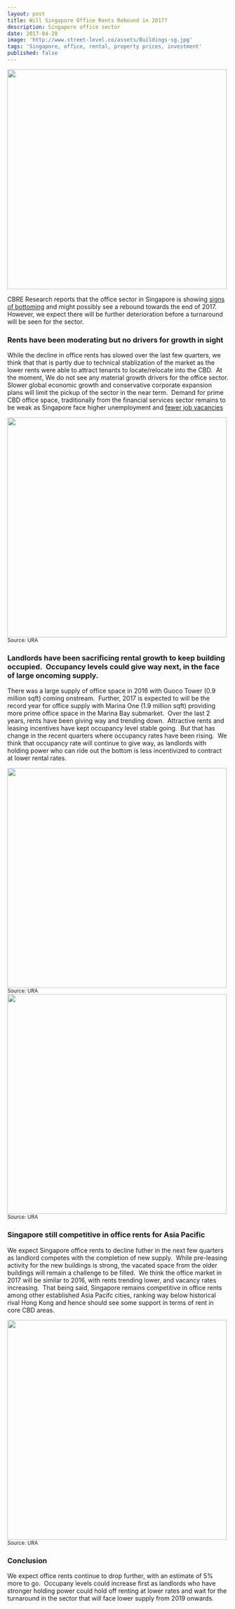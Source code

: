 ```yaml
---
layout: post
title: Will Singapore Office Rents Rebound in 2017?
description: Singapore office sector
date: 2017-04-28
image: 'http://www.street-level.co/assets/Buildings-sg.jpg'
tags: 'Singapore, office, rental, property prices, investment'
published: false
---
```


<img src="http://www.street-level.co/assets/Buildings-sg.jpg" width="500px"><br>

CBRE Research reports that the office sector in Singapore is showing [signs of bottoming](http://www.cbre.com.sg/aboutus/mediacentre/mediaarchives/Pages/Better-than-expected-pre-commitment-rates-at-office-buildings-point-to-rental-growth.aspx) and might possibly see a rebound towards the end of 2017.  However, we expect there will be further deterioration before a turnaround will be seen for the sector.

<!--more-->

### Rents have been moderating but no drivers for growth in sight
While the decline in office rents has slowed over the last few quarters, we think that that is partly due to technical stablization of the market as the lower rents were able to attract tenants to locate/relocate into the CBD.  At the moment, We do not see any material growth drivers for the office sector. Slower global economic growth and conservative corporate expansion plans will limit the pickup of the sector in the near term.  Demand for prime CBD office space, traditionally from the financial services sector remains to be weak as Singapore face higher unemployment and [fewer job vacancies](http://www.straitstimes.com/business/fewer-job-vacancies-but-more-openings-for-pmets)  

<img src="http://www.street-level.co/assets/Sg-office-rent-Apr17.png" width="500px"><br>
<sup>Source: URA</sup>

### Landlords have been sacrificing rental growth to keep building occupied.  Occupancy levels could give way next, in the face of large oncoming supply.  
There was a large supply of office space in 2016 with Guoco Tower (0.9 million sqft) coming onstream.  Further, 2017 is expected to will be the record year for office supply with Marina One (1.9 million sqft) providing more prime office space in the Marina Bay submarket.  Over the last 2 years, rents have been giving way and trending down.  Attractive rents and leasing incentives have kept occupancy level stable going.  But that has change in the recent quarters where occupancy rates have been rising.  We think that occupancy rate will continue to give way, as landlords with holding power who can ride out the bottom is less incentivized to contract at lower rental rates.

<img src="http://www.street-level.co/assets/Sg-office-rent-vacancy-Apr17.png" width="500px"><br>
<sup>Source: URA</sup>
<br>
<img src="http://www.street-level.co/assets/Sg-office-supply-Apr17.png" width="500px"><br>
<sup>Source: URA</sup>

### Singapore still competitive in office rents for Asia Pacific
We expect Singapore office rents to decline futher in the next few quarters as landlord competes with the completion of new supply.  
While pre-leasing activity for the new buildings is strong, the vacated space from the older buildings will remain a challenge to be filled.  We think the office market in 2017 will be similar to 2016, with rents trending lower, and vacancy rates increasing.  That being said, Singapore remains competitive in office rents among other established Asia Pacifc cities, ranking way below historical rival Hong Kong and hence should see some support in terms of rent in core CBD areas.

<img src="http://www.street-level.co/assets/Apac-office-rent-Apr17.png" width="500px"><br>
<sup>Source: URA</sup>

### Conclusion
We expect office rents continue to drop further, with an estimate of 5% more to go.  Occupany levels could increase first as landlords who have stronger holding power could hold off renting at lower rates and wait for the turnaround in the sector that will face lower supply from 2019 onwards.
